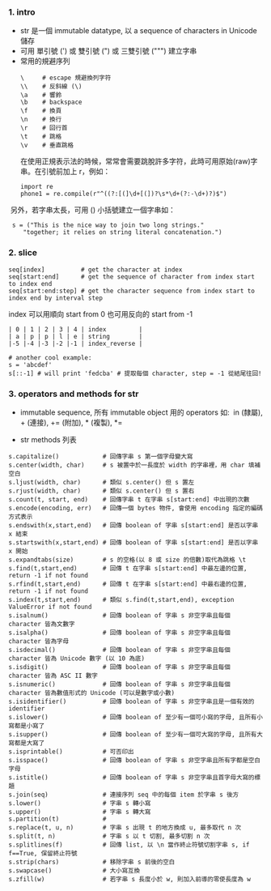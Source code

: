 ### 1. intro
- str 是一個 immutable datatype, 以 a sequence of characters in Unicode 儲存
- 可用 單引號 (') 或 雙引號 (") 或 三雙引號 (""") 建立字串
- 常用的規避序列
  ```
  \     # escape 規避換列字符
  \\    # 反斜線 (\)
  \a    # 響鈴
  \b    # backspace
  \f    # 換頁
  \n    # 換行
  \r    # 回行首
  \t    # 跳格
  \v    # 垂直跳格
  ```
  在使用正規表示法的時候，常常會需要跳脫許多字符，此時可用原始(raw)字串。在引號前加上 r，例如：
  ```
  import re
  phone1 = re.compile(r"^((?:[(]\d+[(])?\s*\d+(?:-\d+)?)$")
  ```
  另外，若字串太長，可用 () 小括號建立一個字串如：
  ```
  s = ("This is the nice way to join two long strings."
      "together; it relies on string literal concatenation.")
  ```

### 2. slice
```
seq[index]          # get the character at index
seq[start:end]      # get the sequence of character from index start to index end
seq[start:end:step] # get the character sequence from index start to index end by interval step
```
index 可以用順向 start from 0 也可用反向的 start from -1
```
| 0 | 1 | 2 | 3 | 4 | index         |
| a | p | p | l | e | string        |
|-5 |-4 |-3 |-2 |-1 | index_reverse |

# another cool example:
s = 'abcdef'
s[::-1] # will print 'fedcba' # 提取每個 character, step = -1 從結尾往回!
```

### 3. operators and methods for str
- immutable sequence, 所有 immutable object 用的 operators 如: 
  in (隸屬), + (連接), += (附加), * (複製), *= 

- str methods 列表
```
s.capitalize()            # 回傳字串 s 第一個字母變大寫
s.center(width, char)     # s 被置中於一長度於 width 的字串裡，用 char 填補空白
s.ljust(width, char)      # 類似 s.center() 但 s 置左
s.rjust(width, char)      # 類似 s.center() 但 s 置右
s.count(t, start, end)    # 回傳字串 t 在字串 s[start:end] 中出現的次數
s.encode(encoding, err)   # 回傳一個 bytes 物件, 會使用 encoding 指定的編碼方式表示
s.endswith(x,start,end)   # 回傳 boolean of 字串 s[start:end] 是否以字串 x 結束
s.startswith(x,start,end) # 回傳 boolean of 字串 s[start:end] 是否以字串 x 開始
s.expandtabs(size)        # s 的空格(以 8 或 size 的倍數)取代為跳格 \t
s.find(t,start,end)       # 回傳 t 在字串 s[start:end] 中最左邊的位置, return -1 if not found
s.rfind(t,start,end)      # 回傳 t 在字串 s[start:end] 中最右邊的位置, return -1 if not found
s.index(t,start,end)      # 類似 s.find(t,start,end), exception ValueError if not found
s.isalnum()               # 回傳 boolean of 字串 s 非空字串且每個 character 皆為文數字
s.isalpha()               # 回傳 boolean of 字串 s 非空字串且每個 character 皆為字母
s.isdecimal()             # 回傳 boolean of 字串 s 非空字串且每個 character 皆為 Unicode 數字 (以 10 為底)
s.isdigit()               # 回傳 boolean of 字串 s 非空字串且每個 character 皆為 ASC II 數字
s.isnumeric()             # 回傳 boolean of 字串 s 非空字串且每個 character 皆為數值形式的 Unicode (可以是數字或小數)
s.isidentifier()          # 回傳 boolean of 字串 s 非空字串且是一個有效的 identifier
s.islower()               # 回傳 boolean of 至少有一個可小寫的字母, 且所有小寫都是小寫了
s.isupper()               # 回傳 boolean of 至少有一個可大寫的字母, 且所有大寫都是大寫了
s.isprintable()           # 可否印出
s.isspace()               # 回傳 boolean of 字串 s 非空字串且所有字都是空白字母
s.istitle()               # 回傳 boolean of 字串 s 非空字串且首字母大寫的標題
s.join(seq)               # 連接序列 seq 中的每個 item 於字串 s 後方
s.lower()                 # 字串 s 轉小寫
s.upper()                 # 字串 s 轉大寫
s.partition(t)            # 
s.replace(t, u, n)        # 字串 s 出現 t 的地方換成 u, 最多取代 n 次
s.split(t, n)             # 字串 s 以 t 切割, 最多切割 n 次
s.splitlines(f)           # 回傳 list, 以 \n 當作終止符號切割字串 s, if f==True, 保留終止符號
s.strip(chars)            # 移除字串 s 前後的空白
s.swapcase()              # 大小寫互換
s.zfill(w)                # 若字串 s 長度小於 w, 則加入前導的零使長度為 w
```
